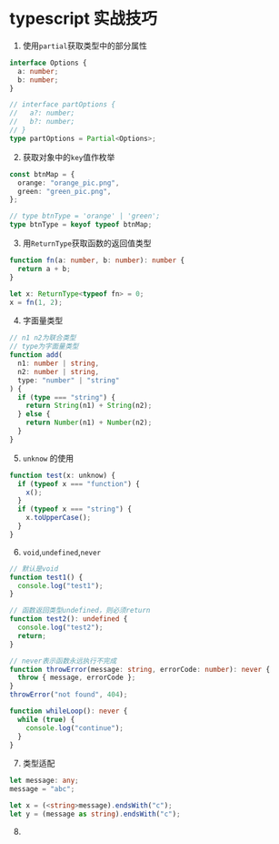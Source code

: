 # typescript 实战技巧

1. 使用`partial`获取类型中的部分属性

```ts
interface Options {
  a: number;
  b: number;
}

// interface partOptions {
//   a?: number;
//   b?: number;
// }
type partOptions = Partial<Options>;
```

2. 获取对象中的`key`值作枚举

```ts
const btnMap = {
  orange: "orange_pic.png",
  green: "green_pic.png",
};

// type btnType = 'orange' | 'green';
type btnType = keyof typeof btnMap;
```

3. 用`ReturnType`获取函数的返回值类型

```ts
function fn(a: number, b: number): number {
  return a + b;
}

let x: ReturnType<typeof fn> = 0;
x = fn(1, 2);
```

4. 字面量类型

```ts
// n1 n2为联合类型
// type为字面量类型
function add(
  n1: number | string,
  n2: number | string,
  type: "number" | "string"
) {
  if (type === "string") {
    return String(n1) + String(n2);
  } else {
    return Number(n1) + Number(n2);
  }
}
```

5. `unknow` 的使用

```ts
function test(x: unknow) {
  if (typeof x === "function") {
    x();
  }
  if (typeof x === "string") {
    x.toUpperCase();
  }
}
```

6. `void`,`undefined`,`never`

```ts
// 默认是void
function test1() {
  console.log("test1");
}

// 函数返回类型undefined，则必须return
function test2(): undefined {
  console.log("test2");
  return;
}

// never表示函数永远执行不完成
function throwError(message: string, errorCode: number): never {
  throw { message, errorCode };
}
throwError("not found", 404);

function whileLoop(): never {
  while (true) {
    console.log("continue");
  }
}
```

7. 类型适配

```ts
let message: any;
message = "abc";

let x = (<string>message).endsWith("c");
let y = (message as string).endsWith("c");
```

8.
